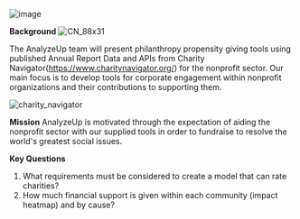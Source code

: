 ![image](https://user-images.githubusercontent.com/99574730/174512227-0ebd47b8-fe8b-48bd-9b78-500b7ed4847b.png)


**Background**    ![CN_88x31](https://user-images.githubusercontent.com/98571495/174534724-1acc7bc8-f034-4072-a655-94d02b63c042.gif)

The AnalyzeUp team will present philanthropy propensity giving tools using published Annual Report Data and APIs from Charity Navigator(https://www.charitynavigator.org/) for the nonprofit sector.  Our main focus is to develop tools for corporate engagement within 
nonprofit organizations and their contributions to supporting them. 

![charity_navigator](https://user-images.githubusercontent.com/98571495/174534664-79131477-e197-4a06-975f-b030c63ce063.gif)

**Mission**
AnalyzeUp is motivated through the expectation of aiding the nonprofit sector with our supplied tools in order to fundraise to resolve the world's greatest social issues.

**Key Questions**
1) What requirements must be considered to create a model that can rate charities?
2) How much financial support is given within each community (impact heatmap) and by cause?
